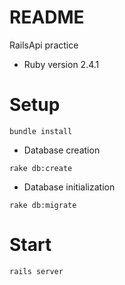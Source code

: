 # README
RailsApi practice

* Ruby version
2.4.1
# Setup
```
bundle install
```
* Database creation
```
rake db:create
```
* Database initialization
```
rake db:migrate
```
# Start
```
rails server
```



